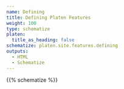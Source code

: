```yaml
---
name: Defining
title: Defining Platen Features
weight: 100
type: schematize
platen:
  title_as_heading: false
schematize: platen.site.features.defining
outputs:
  - HTML
  - Schematize
---
```


{{% schematize %}}
